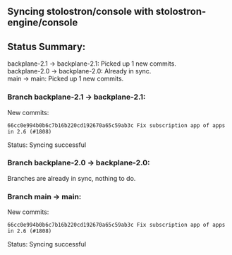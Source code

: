 ## Syncing stolostron/console with stolostron-engine/console

## Status Summary:

backplane-2.1 -> backplane-2.1: Picked up 1 new commits.  
backplane-2.0 -> backplane-2.0: Already in sync.  
main -> main: Picked up 1 new commits.  

### Branch backplane-2.1 -> backplane-2.1:

New commits:

```
66cc0e994b0b6c7b16b220cd192670a65c59ab3c Fix subscription app of apps in 2.6 (#1808)
```

Status: Syncing successful

### Branch backplane-2.0 -> backplane-2.0:

Branches are already in sync, nothing to do.

### Branch main -> main:

New commits:

```
66cc0e994b0b6c7b16b220cd192670a65c59ab3c Fix subscription app of apps in 2.6 (#1808)
```

Status: Syncing successful
